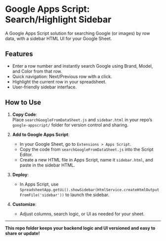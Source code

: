 # Google Apps Script: Search/Highlight Sidebar

A Google Apps Script solution for searching Google (or images) by row data, with a sidebar HTML UI for your Google Sheet.

## Features

- Enter a row number and instantly search Google using Brand, Model, and Color from that row.
- Quick navigation: Next/Previous row with a click.
- Highlight the current row in your spreadsheet.
- User-friendly sidebar interface.

## How to Use

1. **Copy Code**:  
   Place `searchGoogleFromDataSheet.js` and `sidebar.html` in your repo’s `google-appscript/` folder for version control and sharing.

2. **Add to Google Apps Script**:
   - In your Google Sheet, go to `Extensions > Apps Script`.
   - Copy the code from `searchGoogleFromDataSheet.js` into the Script Editor.
   - Create a new HTML file in Apps Script, name it `sidebar.html`, and paste in the sidebar HTML.

3. **Deploy**:
   - In Apps Script, use `SpreadsheetApp.getUi().showSidebar(HtmlService.createHtmlOutputFromFile('sidebar'))` to launch the sidebar.

4. **Customize**:
   - Adjust columns, search logic, or UI as needed for your sheet.

---

**This repo folder keeps your backend logic and UI versioned and easy to share or update!**
